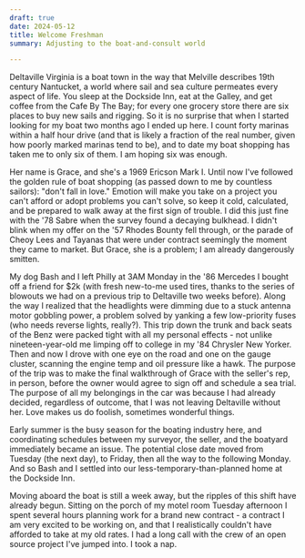 ```yaml
---
draft: true
date: 2024-05-12
title: Welcome Freshman
summary: Adjusting to the boat-and-consult world

---
```


Deltaville Virginia is a boat town in the way that Melville describes 19th century Nantucket, a world where sail and sea culture permeates every aspect of life. You sleep at the Dockside Inn, eat at the Galley, and get coffee from the Cafe By The Bay; for every one grocery store there are six places to buy new sails and rigging. So it is no surprise that when I started looking for my boat two months ago I ended up here. I count forty marinas within a half hour drive (and that is likely a fraction of the real number, given how poorly marked marinas tend to be), and to date my boat shopping has taken me to only six of them. I am hoping six was enough. 

Her name is Grace, and she's a 1969 Ericson Mark I. Until now I've followed the golden rule of boat shopping (as passed down to me by countless sailors): "don't fall in love." Emotion will make you take on a project you can't afford or adopt problems you can't solve, so keep it cold, calculated, and be prepared to walk away at the first sign of trouble. I did this just fine with the '78 Sabre when the survey found a decaying bulkhead. I didn't blink when my offer on the '57 Rhodes Bounty fell through, or the parade of Cheoy Lees and Tayanas that were under contract seemingly the moment they came to market. But Grace, she is a problem; I am already dangerously smitten. 

My dog Bash and I left Philly at 3AM Monday in the '86 Mercedes I bought off a friend for $2k (with fresh new-to-me used tires, thanks to the series of blowouts we had on a previous trip to Deltaville two weeks before). Along the way I realized that the headlights were dimming due to a stuck antenna motor gobbling power, a problem solved by yanking a few low-priority fuses (who needs reverse lights, really?). This trip down the trunk and back seats of the Benz were packed tight with all my personal effects - not unlike nineteen-year-old me limping off to college in my '84 Chrysler New Yorker. Then and now I drove with one eye on the road and one on the gauge cluster, scanning the engine temp and oil pressure like a hawk. The purpose of the trip was to make the final walkthrough of Grace with the seller's rep, in person, before the owner would agree to sign off and schedule a sea trial. The purpose of all my belongings in the car was because I had already decided, regardless of outcome, that I was not leaving Deltaville without her. Love makes us do foolish, sometimes wonderful things. 

Early summer is the busy season for the boating industry here, and coordinating schedules between my surveyor, the seller, and the boatyard immediately became an issue. The potential close date moved from Tuesday (the next day), to Friday, then all the way to the following Monday. And so Bash and I settled into our less-temporary-than-planned home at the Dockside Inn. 

Moving aboard the boat is still a week away, but the ripples of this shift have already begun. Sitting on the porch of my motel room Tuesday afternoon I spent several hours planning work for a brand new contract - a contract I am very excited to be working on, and that I realistically couldn't have afforded to take at my old rates. I had a long call with the crew of an open source project I've jumped into. I took a nap. 
<!--stackedit_data:
eyJoaXN0b3J5IjpbMTk1NTE2NDg1OCw5MjYxNjU5NDZdfQ==
-->